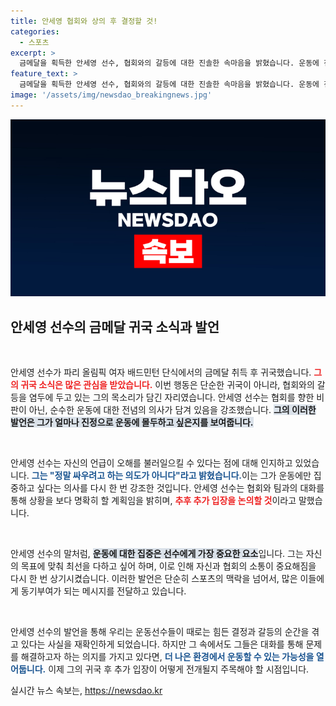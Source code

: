 ```yaml
---
title: 안세영 협회와 상의 후 결정할 것!
categories:
  - 스포츠
excerpt: >
  금메달을 획득한 안세영 선수, 협회와의 갈등에 대한 진솔한 속마음을 밝혔습니다. 운동에 전념하고자 하는 그의 진정성을 확인해보세요!
feature_text: >
  금메달을 획득한 안세영 선수, 협회와의 갈등에 대한 진솔한 속마음을 밝혔습니다. 운동에 전념하고자 하는 그의 진정성을 확인해보세요!
image: '/assets/img/newsdao_breakingnews.jpg'
---
```


<p><img src="/assets/img/newsdao_breakingnews.jpg" alt="koreaapp 속보" /></p>

<h2 data-ke-size="size26">안세영 선수의 금메달 귀국 소식과 발언</h2>

<p data-ke-size="size16">&nbsp;</p>

<p>안세영 선수가 파리 올림픽 여자 배드민턴 단식에서의 금메달 취득 후 귀국했습니다. <b><span style="color: #ee2323;">그의 귀국 소식은 많은 관심을 받았습니다.</span></b> 이번 행동은 단순한 귀국이 아니라, 협회와의 갈등을 염두에 두고 있는 그의 목소리가 담긴 자리였습니다. 안세영 선수는 협회를 향한 비판이 아닌, 순수한 운동에 대한 전념의 의사가 담겨 있음을 강조했습니다. <b><span style="background-color: #21538527;">그의 이러한 발언은 그가 얼마나 진정으로 운동에 몰두하고 싶은지를 보여줍니다.</span></b></p>

<p data-ke-size="size16">&nbsp;</p>

<p>안세영 선수는 자신의 언급이 오해를 불러일으킬 수 있다는 점에 대해 인지하고 있었습니다. <b><span style="color: #1a5490;">그는 "정말 싸우려고 하는 의도가 아니다"라고 밝혔습니다.</span></b>이는 그가 운동에만 집중하고 싶다는 의사를 다시 한 번 강조한 것입니다. 안세영 선수는 협회와 팀과의 대화를 통해 상황을 보다 명확히 할 계획임을 밝히며, <b><span style="color: #ee2323;">추후 추가 입장을 논의할 것</span></b>이라고 말했습니다.</p>

<p data-ke-size="size16">&nbsp;</p>

<p>안세영 선수의 말처럼, <b><span style="background-color: #21538527;">운동에 대한 집중은 선수에게 가장 중요한 요소</span></b>입니다. 그는 자신의 목표에 맞춰 최선을 다하고 싶어 하며, 이로 인해 자신과 협회의 소통이 중요해짐을 다시 한 번 상기시켰습니다. 이러한 발언은 단순히 스포츠의 맥락을 넘어서, 많은 이들에게 동기부여가 되는 메시지를 전달하고 있습니다.</p>

<p data-ke-size="size16">&nbsp;</p>

<p>안세영 선수의 발언을 통해 우리는 운동선수들이 때로는 힘든 결정과 갈등의 순간을 겪고 있다는 사실을 재확인하게 되었습니다. 하지만 그 속에서도 그들은 대화를 통해 문제를 해결하고자 하는 의지를 가지고 있다면, <b><span style="color: #1a5490;">더 나은 환경에서 운동할 수 있는 가능성을 열어둡니다.</span></b> 이제 그의 귀국 후 추가 입장이 어떻게 전개될지 주목해야 할 시점입니다.</p>
실시간 뉴스 속보는, <a href="https://newsdao.kr" rel="dofollow">https://newsdao.kr</a>


